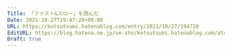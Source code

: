 ```yaml
---
Title: 「ファスト&スロー」を読んだ
Date: 2021-10-27T19:47:28+09:00
URL: https://kotsutsumi.hatenablog.com/entry/2021/10/27/194728
EditURL: https://blog.hatena.ne.jp/ue-sho/kotsutsumi.hatenablog.com/atom/entry/13574176438026896044
Draft: true
---
```


